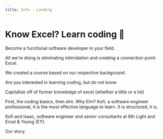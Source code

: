```yaml
---
title: Info - Landing
---
```

# Know Excel? Learn coding 🎉

Become a functional software developer in your field.

All we're doing is eliminating intimidation and creating a connection point: Excel. 

We created a course based on our respective background.

Are you interested in learning coding, but do not know 

Capitalize off of former knowledge of excel (whether a little or a lot)

First, the coding basics, then elm. Why Elm? Kofi, a software engineer professional, it is the most effective language to learn. It is structured, it is.

Kofi and Isaac, software engineer and senior consultants at 8th Light and Ernst & Young (EY).

Our story: 